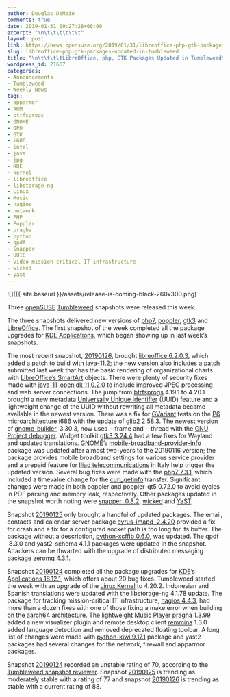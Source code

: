 ```yaml
---
author: Douglas DeMaio
comments: true
date: 2019-01-31 09:27:28+00:00
excerpt: "\n\t\t\t\t\t\t"
layout: post
link: https://news.opensuse.org/2019/01/31/libreoffice-php-gtk-packages-updated-in-tumbleweed/
slug: libreoffice-php-gtk-packages-updated-in-tumbleweed
title: "\n\t\t\t\tLibreOffice, php, GTK Packages Updated in Tumbleweed\t\t"
wordpress_id: 21667
categories:
- Announcements
- Tumbleweed
- Weekly News
tags:
- apparmor
- ARM
- btrfsprogs
- GNOME
- GPD
- GTK
- i686
- intel
- java
- jpg
- KDE
- kernel
- libreoffice
- libstorage-ng
- Linux
- Music
- nagios
- network
- PHP
- Poppler
- pragha
- python
- qpdf
- Snapper
- UUIC
- video mission-critical IT infrastructure
- wicked
- yast
---
```

![]({{ site.baseurl }}/assets/release-is-coming-black-260x300.png)

Three [openSUSE](https://www.opensuse.org/) [Tumbleweed](https://en.opensuse.org/Portal:Tumbleweed) snapshots were released this week.

The three snapshots delivered new versions of [php7](http://php.net/manual/en/migration70.new-features.php), [poppler](https://poppler.freedesktop.org/), [gtk3](https://developer.gnome.org/gtk3/3.0/) and [LibreOffice](https://www.libreoffice.org/). The first snapshot of the week completed all the package upgrades for [KDE Applications](https://www.kde.org/announcements/announce-applications-18.12.1.php), which began showing up in last week’s snapshots.

The most recent snapshot, [20190126](https://lists.opensuse.org/opensuse-factory/2019-01/msg00547.html), brought [libreoffice 6.2.0.3](https://www.libreoffice.org/download/), which added a patch to build with [java-11.2](https://jdk.java.net/11/); the new version also includes a patch submitted last week that has the basic rendering of organizational charts with [LibreOffice’s SmartArt](https://extensions.libreoffice.org/templates/smartart-objects-workaround-template) objects. There were plenty of security fixes made with [java-11-openjdk 11.0.2.0](https://openjdk.java.net/projects/jdk/11/) to include improved JPEG processing and web server connections. The jump from [btrfsprogs](https://github.com/kdave/btrfs-progs) 4.19.1 to 4.20.1 brought a new metadata [Universally Unique Identifier](https://en.wikipedia.org/wiki/Universally_unique_identifier) (UUID) feature and a lightweight change of the UUID without rewriting all metadata became available in the newest version. There was a fix for [GVariant](https://developer.gnome.org/glib/stable/glib-GVariant.html) tests on the [P6 microarchitecture i686](https://en.wikipedia.org/wiki/P6_(microarchitecture)) with the update of [glib2 2.58.3](http://www.linuxfromscratch.org/blfs/view/cvs/general/glib2.html). The newest version of [gnome-builder](https://wiki.gnome.org/Apps/Builder), 3.30.3, now uses --frame and --thread with the [GNU Project debugger](https://www.gnu.org/s/gdb/). Widget toolkit [gtk3 3.24.4](https://gitlab.gnome.org/GNOME/gtk/tree/gtk-3-24) had a few fixes for Wayland and updated translations. [GNOME](https://www.gnome.org/)’s [mobile-broadband-provider-info](https://github.com/GNOME/mobile-broadband-provider-info) package was updated after almost two-years to the 20190116 version; the package provides mobile broadband settings for various service provider and a prepaid feature for [Iliad telecommunications](https://en.wikipedia.org/wiki/Iliad_Italia) in Italy help trigger the updated version. Several bug fixes were made with the [php7 7.3.1](http://php.net/ChangeLog-7.php), which included a timevalue change for the [curl_getinfo](http://php.net/manual/en/function.curl-getinfo.php) transfer. Significant changes were made in both poppler and poppler-qt5 0.72.0 to avoid cycles in PDF parsing and memory leak, respectively. Other packages updated in the snapshot worth noting were [snapper  0.8.2](https://doc.opensuse.org/documentation/leap/reference/html/book.opensuse.reference/cha.snapper.html), [wicked](https://en.opensuse.org/Portal:Wicked) and [YaST](https://en.wikipedia.org/wiki/YaST).

Snapshot [20190125](https://lists.opensuse.org/opensuse-factory/2019-01/msg00477.html) only brought a handful of updated packages. The email, contacts and calendar server package [cyrus-imapd  2.4.20](https://www.cyrusimap.org/stable/imap/download/release-notes/2.4/x/2.4.20.html) provided a fix for crash and a fix for a configured socket path is too long for its buffer. The package without a description, [python-xcffib 0.6.0](https://pypi.org/project/xcffib/), was updated. The qpdf  8.3.0 and yast2-schema 4.1.1 packages were updated in the snapshot. Attackers can be thwarted with the upgrade of distributed messaging package [zeromq 4.3.1](https://github.com/zeromq).

Snapshot [20190124](https://lists.opensuse.org/opensuse-factory/2019-01/msg00462.html) completed all the package upgrades for [KDE](https://www.kde.org/)’s [Applications 18.12.1](https://www.kde.org/announcements/announce-applications-18.12.1.php), which offers about 20 bug fixes. Tumbleweed started the week with an upgrade of the [Linux Kernel](https://www.kernel.org/) to 4.20.2. Indonesian and Spanish translations were updated with the libstorage-ng 4.1.78 update. The package for tracking mission-critical IT infrastructure, [nagios 4.4.3](https://www.nagios.org/projects/nagios-core/history/4x/?__hstc=189745844.8b65c0eb4a26dfc4026c4cd6c756ea2a.1538061429986.1547578047152.1547583223743.147&__hssc=189745844.3.1547583223743&__hsfp=3640866401), had more than a dozen fixes with one of those fixing a make error when building on the [aarch64](https://en.wikichip.org/wiki/arm/aarch64) architecture. The lightweight Music Player [pragha](https://github.com/pragha-music-player) 1.3.99 added a new visualizer plugin and remote desktop client [remmina](https://remmina.org/) 1.3.0 added language detection and removed deprecated floating toolbar. A long list of changes were made with [python-kiwi 9.17.1](https://pypi.org/project/kiwi/) package and yast2 packages had several changes for the network, firewall and apparmor packages.

Snapshot [20190124](https://lists.opensuse.org/opensuse-factory/2019-01/msg00462.html) recorded an unstable rating of 70, according to the [Tumbleweed snapshot reviewer](http://review.tumbleweed.boombatower.com/). Snapshot [20190125](https://lists.opensuse.org/opensuse-factory/2019-01/msg00477.html) is trending as moderately stable with a rating of 77 and snapshot [20190126](https://lists.opensuse.org/opensuse-factory/2019-01/msg00547.html) is trending as stable with a current rating of 88.		
